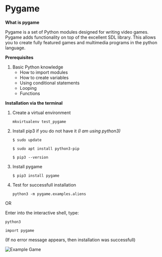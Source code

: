 # Pygame

**What is pygame**

Pygame is a set of Python modules designed for writing video games. Pygame adds functionality on top of the excellent SDL library. This allows you to create fully featured games and multimedia programs in the python language.

**Prerequisites**

1. Basic Python knowledge
    * How to import modules
    * How to create variables
    * Using conditional statements
    * Looping
    * Functions

**Installation via the terminal**

1. Create a virtual environment

    ```mkvirtualenv test_pygame```

2. Install pip3 if you do not have it _(I am using python3)_

    ```$ sudo update```

    ```$ sudo apt install python3-pip```
    
    ```$ pip3 --version```

3. Install pygame

    ```$ pip3 install pygame```

4. Test for successfull installation

    ```python3 -m pygame.examples.aliens```

OR

Enter into the interactive shell, type:

```python3```

```import pygame```

(If no error message appears, then installation was successfull)

![Example Game](pygame_demo.png)